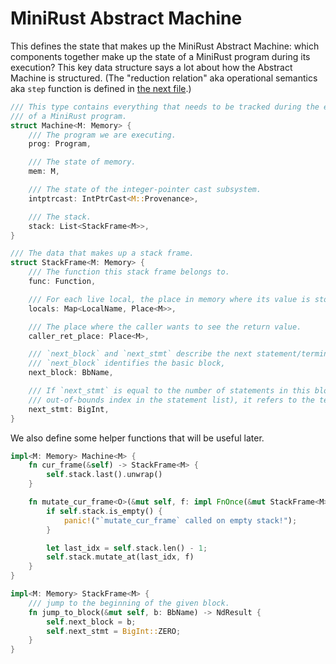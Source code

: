 # MiniRust Abstract Machine

This defines the state that makes up the MiniRust Abstract Machine:
which components together make up the state of a MiniRust program during its execution?
This key data structure says a lot about how the Abstract Machine is structured.
(The "reduction relation" aka operational semantics aka `step` function is defined in [the next file](step.md).)

```rust
/// This type contains everything that needs to be tracked during the execution
/// of a MiniRust program.
struct Machine<M: Memory> {
    /// The program we are executing.
    prog: Program,

    /// The state of memory.
    mem: M,

    /// The state of the integer-pointer cast subsystem.
    intptrcast: IntPtrCast<M::Provenance>,

    /// The stack.
    stack: List<StackFrame<M>>,
}

/// The data that makes up a stack frame.
struct StackFrame<M: Memory> {
    /// The function this stack frame belongs to.
    func: Function,

    /// For each live local, the place in memory where its value is stored.
    locals: Map<LocalName, Place<M>>,

    /// The place where the caller wants to see the return value.
    caller_ret_place: Place<M>,

    /// `next_block` and `next_stmt` describe the next statement/terminator to execute (the "program counter").
    /// `next_block` identifies the basic block,
    next_block: BbName,

    /// If `next_stmt` is equal to the number of statements in this block (an
    /// out-of-bounds index in the statement list), it refers to the terminator.
    next_stmt: BigInt,
}
```

We also define some helper functions that will be useful later.

```rust
impl<M: Memory> Machine<M> {
    fn cur_frame(&self) -> StackFrame<M> {
        self.stack.last().unwrap()
    }

    fn mutate_cur_frame<O>(&mut self, f: impl FnOnce(&mut StackFrame<M>) -> O) -> O {
        if self.stack.is_empty() {
            panic!("`mutate_cur_frame` called on empty stack!");
        }

        let last_idx = self.stack.len() - 1;
        self.stack.mutate_at(last_idx, f)
    }
}

impl<M: Memory> StackFrame<M> {
    /// jump to the beginning of the given block.
    fn jump_to_block(&mut self, b: BbName) -> NdResult {
        self.next_block = b;
        self.next_stmt = BigInt::ZERO;
    }
}
```
